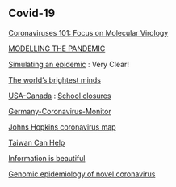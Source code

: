 Covid-19
-

[Coronaviruses 101: Focus on Molecular Virology](https://www.youtube.com/watch?v=8_bOhZd6ieM&feature=youtu.be)

[MODELLING THE PANDEMIC](https://epcced.github.io/ramp/)

[Simulating an epidemic](https://www.youtube.com/watch?v=gxAaO2rsdIs) : Very Clear!

[The world’s brightest minds](https://www.codevscovid19.org/)

[USA-Canada](https://coronavirus.1point3acres.com/#stat) : [School closures](https://coronavirus.1point3acres.com/en/school)

[Germany-Coronavirus-Monitor](https://interaktiv.morgenpost.de/corona-virus-karte-infektionen-deutschland-weltweit/)

[Johns Hopkins coronavirus map](https://gisanddata.maps.arcgis.com/apps/opsdashboard/index.html#/bda7594740fd40299423467b48e9ecf6)

[Taiwan Can Help](https://www.facebook.com/mofa.gov.tw/posts/775854092939235?__tn__=K-R)

[Information is beautiful](https://informationisbeautiful.net/visualizations/covid-19-coronavirus-infographic-datapack/)

[Genomic epidemiology of novel coronavirus](https://nextstrain.org/ncov?fbclid=IwAR2a57kLD22fW2HD96uJXCxCmjAjdfurjduHIrM-SDO2At7w-OH7iUFdzbE&p=full)
